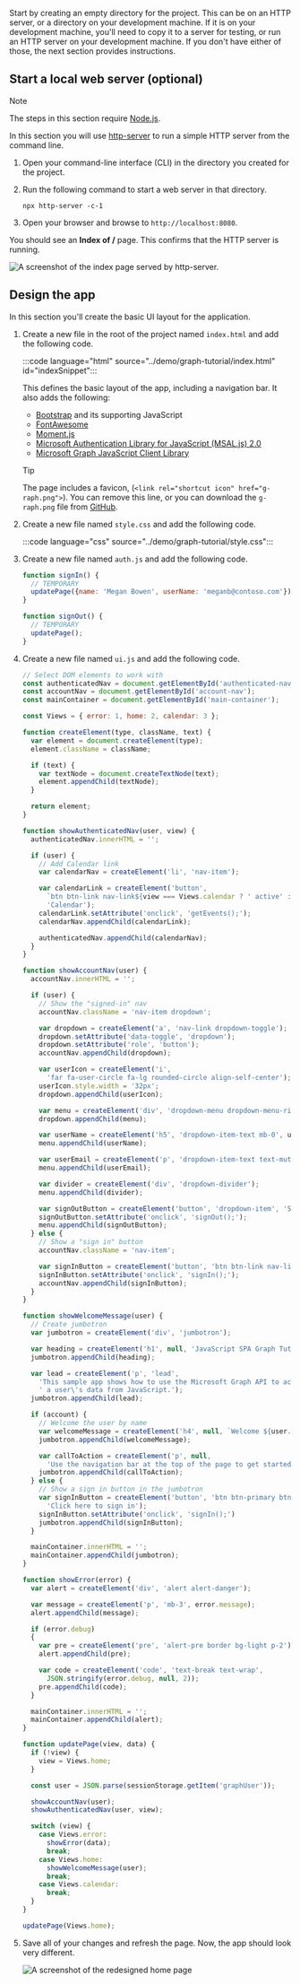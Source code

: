 <!-- markdownlint-disable MD002 MD041 -->

Start by creating an empty directory for the project. This can be on an HTTP server, or a directory on your development machine. If it is on your development machine, you'll need to copy it to a server for testing, or run an HTTP server on your development machine. If you don't have either of those, the next section provides instructions.

## Start a local web server (optional)

> [!NOTE]
> The steps in this section require [Node.js](https://nodejs.org).

In this section you will use [http-server](https://www.npmjs.com/package/http-server) to run a simple HTTP server from the command line.

1. Open your command-line interface (CLI) in the directory you created for the project.
1. Run the following command to start a web server in that directory.

    ```Shell
    npx http-server -c-1
    ```

1. Open your browser and browse to `http://localhost:8080`.

You should see an **Index of /** page. This confirms that the HTTP server is running.

![A screenshot of the index page served by http-server.](images/run-web-server.png)

## Design the app

In this section you'll create the basic UI layout for the application.

1. Create a new file in the root of the project named `index.html` and add the following code.

    :::code language="html" source="../demo/graph-tutorial/index.html" id="indexSnippet":::

    This defines the basic layout of the app, including a navigation bar. It also adds the following:

    - [Bootstrap](https://getbootstrap.com/) and its supporting JavaScript
    - [FontAwesome](https://fontawesome.com/)
    - [Moment.js](https://momentjs.com/)
    - [Microsoft Authentication Library for JavaScript (MSAL.js) 2.0](https://github.com/AzureAD/microsoft-authentication-library-for-js/tree/dev/lib/msal-browser)
    - [Microsoft Graph JavaScript Client Library](https://github.com/microsoftgraph/msgraph-sdk-javascript)

    > [!TIP]
    > The page includes a favicon, (`<link rel="shortcut icon" href="g-raph.png">`). You can remove this line, or you can download the `g-raph.png` file from [GitHub](https://github.com/microsoftgraph/g-raph).

1. Create a new file named `style.css` and add the following code.

    :::code language="css" source="../demo/graph-tutorial/style.css":::

1. Create a new file named `auth.js` and add the following code.

    ```javascript
    function signIn() {
      // TEMPORARY
      updatePage({name: 'Megan Bowen', userName: 'meganb@contoso.com'});
    }

    function signOut() {
      // TEMPORARY
      updatePage();
    }
    ```

1. Create a new file named `ui.js` and add the following code.

    ```javascript
    // Select DOM elements to work with
    const authenticatedNav = document.getElementById('authenticated-nav');
    const accountNav = document.getElementById('account-nav');
    const mainContainer = document.getElementById('main-container');

    const Views = { error: 1, home: 2, calendar: 3 };

    function createElement(type, className, text) {
      var element = document.createElement(type);
      element.className = className;

      if (text) {
        var textNode = document.createTextNode(text);
        element.appendChild(textNode);
      }

      return element;
    }

    function showAuthenticatedNav(user, view) {
      authenticatedNav.innerHTML = '';

      if (user) {
        // Add Calendar link
        var calendarNav = createElement('li', 'nav-item');

        var calendarLink = createElement('button',
          `btn btn-link nav-link${view === Views.calendar ? ' active' : '' }`,
          'Calendar');
        calendarLink.setAttribute('onclick', 'getEvents();');
        calendarNav.appendChild(calendarLink);

        authenticatedNav.appendChild(calendarNav);
      }
    }

    function showAccountNav(user) {
      accountNav.innerHTML = '';

      if (user) {
        // Show the "signed-in" nav
        accountNav.className = 'nav-item dropdown';

        var dropdown = createElement('a', 'nav-link dropdown-toggle');
        dropdown.setAttribute('data-toggle', 'dropdown');
        dropdown.setAttribute('role', 'button');
        accountNav.appendChild(dropdown);

        var userIcon = createElement('i',
          'far fa-user-circle fa-lg rounded-circle align-self-center');
        userIcon.style.width = '32px';
        dropdown.appendChild(userIcon);

        var menu = createElement('div', 'dropdown-menu dropdown-menu-right');
        dropdown.appendChild(menu);

        var userName = createElement('h5', 'dropdown-item-text mb-0', user.displayName);
        menu.appendChild(userName);

        var userEmail = createElement('p', 'dropdown-item-text text-muted mb-0', user.mail || user.userPrincipalName);
        menu.appendChild(userEmail);

        var divider = createElement('div', 'dropdown-divider');
        menu.appendChild(divider);

        var signOutButton = createElement('button', 'dropdown-item', 'Sign out');
        signOutButton.setAttribute('onclick', 'signOut();');
        menu.appendChild(signOutButton);
      } else {
        // Show a "sign in" button
        accountNav.className = 'nav-item';

        var signInButton = createElement('button', 'btn btn-link nav-link', 'Sign in');
        signInButton.setAttribute('onclick', 'signIn();');
        accountNav.appendChild(signInButton);
      }
    }

    function showWelcomeMessage(user) {
      // Create jumbotron
      var jumbotron = createElement('div', 'jumbotron');

      var heading = createElement('h1', null, 'JavaScript SPA Graph Tutorial');
      jumbotron.appendChild(heading);

      var lead = createElement('p', 'lead',
        'This sample app shows how to use the Microsoft Graph API to access' +
        ' a user\'s data from JavaScript.');
      jumbotron.appendChild(lead);

      if (account) {
        // Welcome the user by name
        var welcomeMessage = createElement('h4', null, `Welcome ${user.displayName}!`);
        jumbotron.appendChild(welcomeMessage);

        var callToAction = createElement('p', null,
          'Use the navigation bar at the top of the page to get started.');
        jumbotron.appendChild(callToAction);
      } else {
        // Show a sign in button in the jumbotron
        var signInButton = createElement('button', 'btn btn-primary btn-large',
          'Click here to sign in');
        signInButton.setAttribute('onclick', 'signIn();')
        jumbotron.appendChild(signInButton);
      }

      mainContainer.innerHTML = '';
      mainContainer.appendChild(jumbotron);
    }

    function showError(error) {
      var alert = createElement('div', 'alert alert-danger');

      var message = createElement('p', 'mb-3', error.message);
      alert.appendChild(message);

      if (error.debug)
      {
        var pre = createElement('pre', 'alert-pre border bg-light p-2');
        alert.appendChild(pre);

        var code = createElement('code', 'text-break text-wrap',
          JSON.stringify(error.debug, null, 2));
        pre.appendChild(code);
      }

      mainContainer.innerHTML = '';
      mainContainer.appendChild(alert);
    }

    function updatePage(view, data) {
      if (!view) {
        view = Views.home;
      }

      const user = JSON.parse(sessionStorage.getItem('graphUser'));

      showAccountNav(user);
      showAuthenticatedNav(user, view);

      switch (view) {
        case Views.error:
          showError(data);
          break;
        case Views.home:
          showWelcomeMessage(user);
          break;
        case Views.calendar:
          break;
      }
    }

    updatePage(Views.home);
    ```

1. Save all of your changes and refresh the page. Now, the app should look very different.

    ![A screenshot of the redesigned home page](images/app-layout.png)
